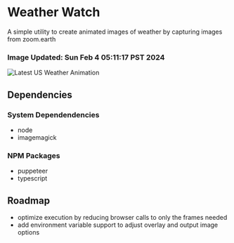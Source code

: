 # Weather Watch

A simple utility to create animated images of weather by capturing images from zoom.earth

### Image Updated: Sun Feb  4 05:11:17 PST 2024

![Latest US Weather Animation](animations/2024-02-04.webp)

## Dependencies
### System Dependendencies
* node
* imagemagick
### NPM Packages
* puppeteer
* typescript

## Roadmap
* optimize execution by reducing browser calls to only the frames needed
* add environment variable support to adjust overlay and output image options
